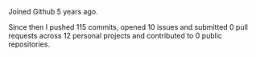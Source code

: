 Joined Github 5 years ago.

Since then I pushed 115 commits, opened 10 issues and submitted 0 pull requests across 12 personal projects and contributed to 0 public repositories.
